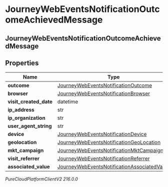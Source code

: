 # JourneyWebEventsNotificationOutcomeAchievedMessage

## JourneyWebEventsNotificationOutcomeAchievedMessage

## Properties

|Name | Type | Description | Notes|
|------------ | ------------- | ------------- | -------------|
| **outcome** | [JourneyWebEventsNotificationOutcome](JourneyWebEventsNotificationOutcome) |  | [optional] |
| **browser** | [JourneyWebEventsNotificationBrowser](JourneyWebEventsNotificationBrowser) |  | [optional] |
| **visit_created_date** | datetime |  | [optional] |
| **ip_address** | str |  | [optional] |
| **ip_organization** | str |  | [optional] |
| **user_agent_string** | str |  | [optional] |
| **device** | [JourneyWebEventsNotificationDevice](JourneyWebEventsNotificationDevice) |  | [optional] |
| **geolocation** | [JourneyWebEventsNotificationGeoLocation](JourneyWebEventsNotificationGeoLocation) |  | [optional] |
| **mkt_campaign** | [JourneyWebEventsNotificationMktCampaign](JourneyWebEventsNotificationMktCampaign) |  | [optional] |
| **visit_referrer** | [JourneyWebEventsNotificationReferrer](JourneyWebEventsNotificationReferrer) |  | [optional] |
| **associated_value** | [JourneyWebEventsNotificationAssociatedValue](JourneyWebEventsNotificationAssociatedValue) |  | [optional] |



_PureCloudPlatformClientV2 216.0.0_
